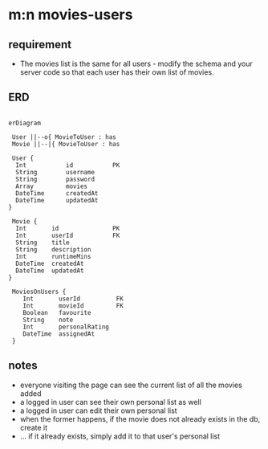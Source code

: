 # m:n movies-users

## requirement

- The movies list is the same for all users - modify the schema and your server code so that each user has their own list of movies.

## ERD

```mermaid

erDiagram

 User ||--o{ MovieToUser : has
 Movie ||--|{ MovieToUser : has

 User {
  Int           id           PK
  String        username      
  String        password
  Array         movies  
  DateTime      createdAt    
  DateTime      updatedAt    
}

 Movie {
  Int       id               PK
  Int       userId           FK
  String    title              
  String    description   
  Int       runtimeMins   
  DateTime  createdAt         
  DateTime  updatedAt         
}

 MoviesOnUsers {
    Int       userId          FK
    Int       movieId         FK
    Boolean   favourite
    String    note
    Int       personalRating
    DateTime  assignedAt
 }

```

## notes

- everyone visiting the page can see the current list of all the movies added
- a logged in user can see their own personal list as well
- a logged in user can edit their own personal list
- when the former happens, if the movie does not already exists in the db, create it
- ... if it already exists, simply add it to that user's personal list
